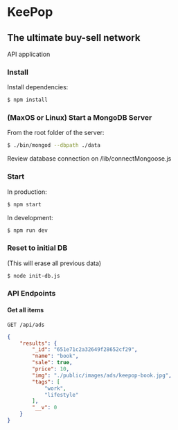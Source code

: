 # KeePop
## The ultimate buy-sell network

API application

### Install

Install dependencies:

```sh
$ npm install
```

### (MaxOS or Linux) Start a MongoDB Server

From the root folder of the server:

```sh
$ ./bin/mongod --dbpath ./data
```

Review database connection on /lib/connectMongoose.js

### Start

In production:

```sh
$ npm start
```

In development:

```sh
$ npm run dev
```

### Reset to initial DB
(This will erase all previous data)

```sh
$ node init-db.js
```

### API Endpoints

#### Get all items

```http
GET /api/ads
```

```json
{
    "results": {
        "_id": "651e71c2a32649f28652cf29",
        "name": "book",
        "sale": true,
        "price": 10,
        "img": "./public/images/ads/keepop-book.jpg",
        "tags": [
            "work",
            "lifestyle"
        ],
        "__v": 0
    }
}
```